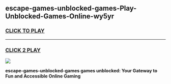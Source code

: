
## escape-games-unblocked-games-Play-Unblocked-Games-Online-wy5yr
<h3>
<a href="https://premium76.site?title=escape-games-unblocked-games&ref=24A">CLICK TO PLAY</a></h3>
<hr>

<h3>
<a href="https://premium76.site?title=escape-games-unblocked-games&ref=24A">CLICK 2 PLAY</a>
  
</h3>

<a href="https://premium76.site?title=escape-games-unblocked-games&ref=24A"><img src="https://clearcache.store/games.png"></a>


**escape-games-unblocked-games games unblocked: Your Gateway to Fun and Accessible Online Gaming**
